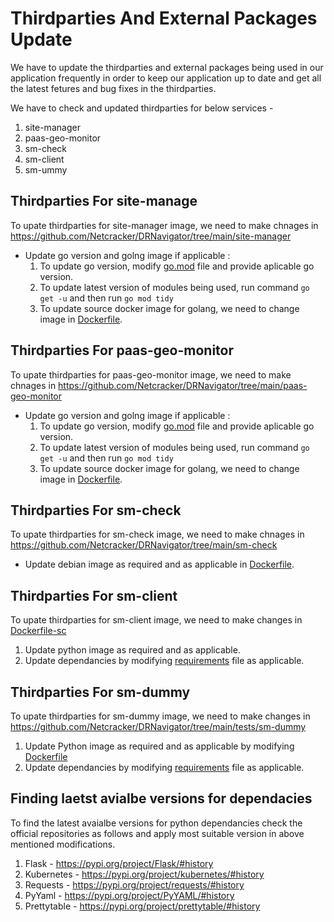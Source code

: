 # Thirdparties And External Packages Update

We have to update the thirdparties and external packages being used in our application frequently in order to keep our application up to date and get all the latest fetures and bug fixes in the thirdparties.

We have to check and updated thirdparties for below services -
1. site-manager
2. paas-geo-monitor
3. sm-check
4. sm-client
5. sm-ummy

## Thirdparties For site-manage

To upate thirdparties for site-manager image, we need to make chnages in https://github.com/Netcracker/DRNavigator/tree/main/site-manager

* Update go version and golng image if applicable :
  1. To update go version, modify [go.mod](https://github.com/Netcracker/DRNavigator/blob/main/site-manager/go.mod) file and provide aplicable go version.
  2. To update latest version of modules being used, run command `go get -u` and then run `go mod tidy`
  3. To update source docker image for golang, we need to change image in [Dockerfile](https://github.com/Netcracker/DRNavigator/blob/main/site-manager/Dockerfile).

## Thirdparties For paas-geo-monitor

To upate thirdparties for paas-geo-monitor image, we need to make chnages in https://github.com/Netcracker/DRNavigator/tree/main/paas-geo-monitor
* Update go version and golng image if applicable :
  1. To update go version, modify [go.mod](https://github.com/Netcracker/DRNavigator/blob/main/paas-geo-monitor/go.mod) file and provide aplicable go version.
  2. To update latest version of modules being used, run command `go get -u` and then run `go mod tidy`
  3. To update source docker image for golang, we need to change image in [Dockerfile](https://github.com/Netcracker/DRNavigator/blob/main/paas-geo-monitor/Dockerfile).

## Thirdparties For sm-check

To upate thirdparties for sm-check image, we need to make chnages in https://github.com/Netcracker/DRNavigator/tree/main/sm-check  

* Update debian image as required and as applicable in [Dockerfile](https://github.com/Netcracker/DRNavigator/blob/main/paas-geo-monitor/Dockerfile).

## Thirdparties For sm-client

To upate thirdparties for sm-client image, we need to make changes in [Dockerfile-sc](https://github.com/Netcracker/DRNavigator/blob/main/Dockerfile-sc)

1. Update python image as required and as applicable.
2. Update dependancies by modifying [requirements](https://github.com/Netcracker/DRNavigator/blob/main/requirements-sc.txt) file as applicable.

## Thirdparties For sm-dummy

To upate thirdparties for sm-dummy image, we need to make changes in https://github.com/Netcracker/DRNavigator/tree/main/tests/sm-dummy
1. Update Python image as required and as applicable by modifying [Dockerfile](https://github.com/Netcracker/DRNavigator/blob/main/tests/sm-dummy/Dockerfile)
2. Update dependancies by modifying [requirements](https://github.com/Netcracker/DRNavigator/blob/main/tests/sm-dummy/requirements.txt) file as applicable.

## Finding laetst avialbe versions for dependacies

To find the latest avaialbe versions for python dependancies check the official repositories as follows and apply most suitable version in above mentioned modifications.
1. Flask - https://pypi.org/project/Flask/#history
2. Kubernetes - https://pypi.org/project/kubernetes/#history
3. Requests - https://pypi.org/project/requests/#history
4. PyYaml -  https://pypi.org/project/PyYAML/#history
5. Prettytable -  https://pypi.org/project/prettytable/#history